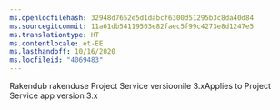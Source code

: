 ```yaml
---
ms.openlocfilehash: 32948d7652e5d1dabcf6300d51295b3c8da40d84
ms.sourcegitcommit: 11a61db54119503e82faec5f99c4273e8d1247e5
ms.translationtype: HT
ms.contentlocale: et-EE
ms.lasthandoff: 10/16/2020
ms.locfileid: "4069483"
---
```

<span data-ttu-id="4be28-101">Rakendub rakenduse Project Service versioonile 3.x</span><span class="sxs-lookup"><span data-stu-id="4be28-101">Applies to Project Service app version 3.x</span></span>
